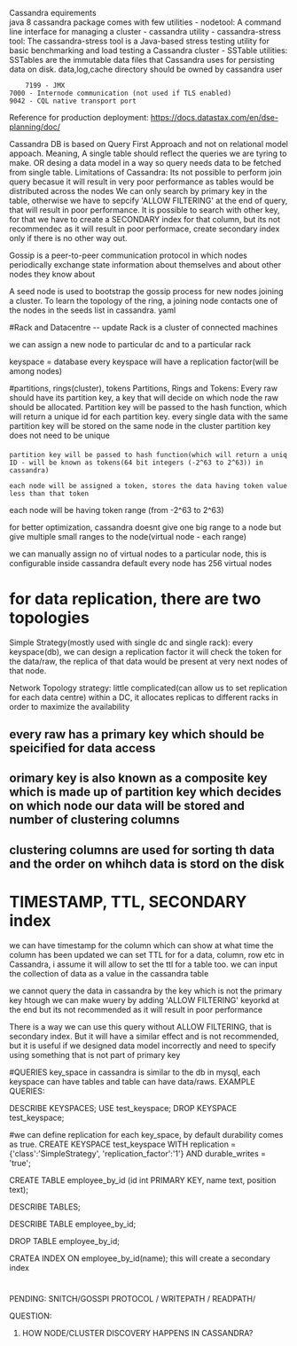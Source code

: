 Cassandra equirements <br/> 
	java 8
	cassandra package comes with few utilities
		- nodetool: A command line interface for managing a cluster
		- cassandra utility
		- cassandra-stress tool: The cassandra-stress tool is a Java-based stress testing utility for basic benchmarking and load testing a Cassandra cluster
		- SSTable utilities: SSTables are the immutable data files that Cassandra uses for persisting data on disk.
	data,log,cache directory should be owned by cassandra user
	 
    	7199 - JMX
	7000 - Internode communication (not used if TLS enabled)
	9042 - CQL native transport port


Reference for production deployment: https://docs.datastax.com/en/dse-planning/doc/

Cassandra DB is based on Query First Approach and not on relational model appoach.
Meaning, A single table should reflect the queries we are tyring to make. OR desing a data model in a way so query needs data to be fetched from single table.
Limitations of Cassandra: 
	Its not possible to perform join query becasue it will result in very poor performance as tables would be distributed across the nodes
	We can only search by primary key in the table, otherwise we have to sepcify 'ALLOW FILTERING' at the end of query, that will result in poor performance.
	It is possible to search with other key, for that we have to create a SECONDARY index for that column, but its not recommendec as it will result  in poor performace, create secondary index only if there is no other way out.

Gossip is a peer-to-peer communication protocol in which nodes periodically exchange state information about themselves and about other nodes they know about

A seed node is used to bootstrap the gossip process for new nodes joining a cluster. To learn the topology of the ring, a joining node contacts one of the nodes in the seeds list in cassandra. yaml

#Rack and Datacentre -- update
Rack is a cluster of connected machines

we can assign a new node to particular dc and to a particular rack

keyspace  =  database
every keyspace will have a replication factor(will be among nodes)


#partitions, rings(cluster), tokens
Partitions, Rings and Tokens:
	Every raw should have its partition key, a key that will decide on which node the raw should be allocated.
	Partition key will be passed to the hash function, which will return a unique id for each partition key.
	every single data with the same partition key will be stored on  the same node in the cluster
	partition key does not need to be unique
####
    partition key will be passed to hash function(which will return a uniq ID - will be known as tokens(64 bit integers (-2^63 to 2^63)) in cassandra)

    each node will be assigned a token, stores the data having token value less than that token

each node will be having token range (from -2^63 to 2^63)


for better optimization, cassandra doesnt give one big range to a node but give multiple small ranges to the node(virtual node - each range)

we can manually assign no of virtual nodes to a particular node, this is configurable inside cassandra
default every node has 256 virtual nodes

# for data replication, there are two topologies
Simple Strategy(mostly used with single dc and single rack):
	every keyspace(db), we can design a replication factor
	it will check the token for the data/raw, the replica of that data would be present at very next nodes of that node.

Network Topology strategy: little complicated(can allow us to set replication for each data centre)
	within a DC, it allocates replicas to different racks in order to maximize the availability


## every raw has a primary key which should be speicified for data access
## orimary key is also known as a composite key which is made up of partition key which decides on which node our data will be stored and number of clustering columns  
## clustering columns are used for sorting th data and the order on whihch data is stord on the disk

# TIMESTAMP, TTL, SECONDARY index 
we can have timestamp for the column which can show at what time the column has been updated
we can set TTL for for a data, column, row etc in Cassandra, i assume it will allow to set the ttl for a table too.
we can input the collection of data as a value in the cassandra table


we cannot query the data in cassandra by the key which is not the primary key
htough we can make wuery by adding 'ALLOW FILTERING' keyorkd at the end but its not recommended as it will result in poor performance


There is a way we can use this query without ALLOW FILTERING, that is secondary index. But it will have a similar effect and is not recommended, but it is useful if we designed data model incorrectly and need to specify using something that is not part of primary key

#QUERIES
key_space in cassandra is similar to the db in mysql, each keyspace can have tables and table can have data/raws.
EXAMPLE QUERIES:

DESCRIBE KEYSPACES;
USE test_keyspace;
DROP KEYSPACE test_keyspace;

#we can define replication for each key_space, by default durability comes as true.
CREATE KEYSPACE test_keyspace WITH replication = {'class':'SimpleStrategy', 'replication_factor':'1'} AND durable_writes = 'true';

CREATE TABLE employee_by_id (id int PRIMARY KEY, name text, position text);

DESCRIBE TABLES;

DESCRIBE TABLE employee_by_id;

DROP TABLE employee_by_id;

CRATEA INDEX ON employee_by_id(name); this will create a secondary index

#
PENDING: SNITCH/GOSSPI PROTOCOL / WRITEPATH / READPATH/ 

QUESTION:
1) HOW NODE/CLUSTER DISCOVERY HAPPENS IN CASSANDRA?

